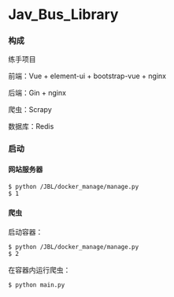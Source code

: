 # Jav_Bus_Library

### 构成

练手项目

前端：Vue + element-ui + bootstrap-vue + nginx

后端：Gin + nginx

爬虫：Scrapy

数据库：Redis

### 启动

#### 网站服务器

```bash
$ python /JBL/docker_manage/manage.py 
$ 1
```

#### 爬虫

启动容器：

```bash
$ python /JBL/docker_manage/manage.py 
$ 2
```

在容器内运行爬虫：

```bash
$ python main.py 
```

